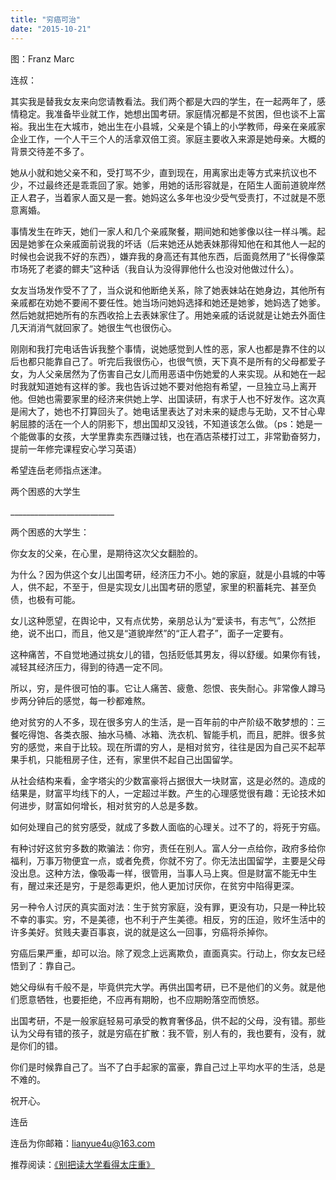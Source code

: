 ```yaml
---
title: "穷癌可治"
date: "2015-10-21"
---
```


图：Franz Marc

连叔：

其实我是替我女友来向您请教看法。我们两个都是大四的学生，在一起两年了，感情稳定。我准备毕业就工作，她想出国考研。家庭情况都是不贫困，但也谈不上富裕。我出生在大城市，她出生在小县城，父亲是个镇上的小学教师，母亲在亲戚家企业工作，一个人干三个人的活拿双倍工资。家庭主要收入来源是她母亲。大概的背景交待差不多了。

她从小就和她父亲不和，受打骂不少，直到现在，用离家出走等方式来抗议也不少，不过最终还是乖乖回了家。她爹，用她的话形容就是，在陌生人面前道貌岸然正人君子，当着家人面又是一套。她妈这么多年也没少受气受责打，不过就是不愿意离婚。

事情发生在昨天，她们一家人和几个亲戚聚餐，期间她和她爹像以往一样斗嘴。起因是她爹在众亲戚面前说我的坏话（后来她还从她表妹那得知他在和其他人一起的时候也会说我不好的东西），嫌弃我的身高还有其他东西，后面竟然用了“长得像菜市场死了老婆的鳏夫”这种话（我自认为没得罪他什么也没对他做过什么）。

女友当场发作受不了了，当众说和他断绝关系，除了她表妹站在她身边，其他所有亲戚都在劝她不要闹不要任性。她当场问她妈选择和她还是她爹，她妈选了她爹。然后她就把她所有的东西收拾上去表妹家住了。用她亲戚的话说就是让她去外面住几天消消气就回家了。她很生气也很伤心。

刚刚和我打完电话告诉我整个事情，说她感觉到人性的恶，家人也都是靠不住的以后也都只能靠自己了。听完后我很伤心，也很气愤，天下真不是所有的父母都爱子女，为人父亲居然为了伤害自己女儿而用恶语中伤她爱的人来实现。从和她在一起时我就知道她有这样的爹。我也告诉过她不要对他抱有希望，一旦独立马上离开他。但她也需要家里的经济来供她上学、出国读研，有求于人也不好发作。这次真是闹大了，她也不打算回头了。她电话里表达了对未来的疑虑与无助，又不甘心卑躬屈膝的活在一个人的阴影下，想出国却又没钱，不知道该怎么做。（ps：她是一个能做事的女孩，大学里靠卖东西赚过钱，也在酒店茶楼打过工，非常勤奋努力，提前一年修完课程安心学习英语）

希望连岳老师指点迷津。  

两个困惑的大学生  

\_\_\_\_\_\_\_\_\_\_\_\_\_\_\_\_\_\_\_\_\_\_\_\_\_\_

两个困惑的大学生：

你女友的父亲，在心里，是期待这次父女翻脸的。

为什么？因为供这个女儿出国考研，经济压力不小。她的家庭，就是小县城的中等人，供不起，不至于，但是实现女儿出国考研的愿望，家里的积蓄耗完、甚至负债，也极有可能。

女儿这种愿望，在舆论中，又有点优势，亲朋总认为“爱读书，有志气”，公然拒绝，说不出口，而且，他又是“道貌岸然”的“正人君子”，面子一定要有。

这种痛苦，不自觉地通过挑女儿的错，包括贬低其男友，得以舒缓。如果你有钱，减轻其经济压力，得到的待遇一定不同。

所以，穷，是件很可怕的事。它让人痛苦、疲惫、怨恨、丧失耐心。非常像人蹲马步两分钟后的感觉，每一秒都难熬。

绝对贫穷的人不多，现在很多穷人的生活，是一百年前的中产阶级不敢梦想的：三餐吃得饱、各类衣服、抽水马桶、冰箱、洗衣机、智能手机，而且，肥胖。很多贫穷的感觉，来自于比较。现在所谓的穷人，是相对贫穷，往往是因为自己买不起苹果手机，只能租房子住，还有，家里供不起自己出国留学。

从社会结构来看，金字塔尖的少数富豪将占据很大一块财富，这是必然的。造成的结果是，财富平均线下的人，一定超过半数。产生的心理感觉很有趣：无论技术如何进步，财富如何增长，相对贫穷的人总是多数。

如何处理自己的贫穷感受，就成了多数人面临的心理关。过不了的，将死于穷癌。

有种讨好这贫穷多数的欺骗法：你穷，责任在别人。富人分一点给你，政府多给你福利，万事万物便宜一点，或者免费，你就不穷了。你无法出国留学，主要是父母没出息。这种方法，像吸毒一样，很管用，当事人马上爽。但是财富不能无中生有，醒过来还是穷，于是怨毒更炽，他人更加讨厌你，在贫穷中陷得更深。

另一种令人讨厌的真实面对法：生于贫穷家庭，没有罪，更没有功，只是一种比较不幸的事实。穷，不是美德，也不利于产生美德。相反，穷的压迫，败坏生活中的许多美好。贫贱夫妻百事哀，说的就是这么一回事，穷癌将杀掉你。

穷癌后果严重，却可以治。除了观念上远离欺负，直面真实。行动上，你女友已经悟到了：靠自己。

她父母纵有千般不是，毕竟供完大学。再供出国考研，已不是他们的义务。就是他们愿意牺牲，也要拒绝，不应再有期盼，也不应期盼落空而愤怒。  

出国考研，不是一般家庭轻易可承受的教育奢侈品，供不起的父母，没有错。那些认为父母有错的孩子，就是穷癌在扩散：我不管，别人有的，我也要有，没有，就是你们的错。

你们是时候靠自己了。当不了白手起家的富豪，靠自己过上平均水平的生活，总是不难的。

祝开心。

连岳

连岳为你邮箱：lianyue4u@163.com

推荐阅读：[《别把读大学看得太庄重》](http://mp.weixin.qq.com/s?__biz=MjM5NDU0Mjk2MQ==&mid=208997157&idx=1&sn=4c4a7e375ee5d8a584440b9b3bb5ed28&scene=21#wechat_redirect)

